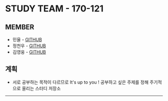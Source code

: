 STUDY TEAM - 170-121
============ 

MEMBER
------
* 민율 - [GITHUB](https://github.com/minyul) <br>
* 정천우 - [GITHUB](https://github.com/codehousepig)  <br>
* 김영웅 - [GITHUB](https://github.com/KimYeongUng)  <br>

계획
-------
* 서로 공부하는 목적이 다르므로 It's up to you ! 공부하고 싶은 주제를 정해 주기적으로 올리는 스터디 저장소
-------
